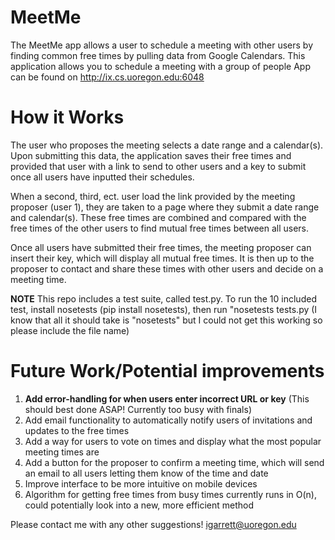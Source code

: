 # MeetMe

The MeetMe app allows a user to schedule a meeting with other users by finding common free times by pulling data from Google Calendars.
This application allows you to schedule a meeting with a group of people
App can be found on http://ix.cs.uoregon.edu:6048

# How it Works

The user who proposes the meeting selects a date range and a calendar(s). Upon submitting this data, the application saves their
free times and provided that user with a link to send to other users and a key to submit once all users have inputted their schedules.

When a second, third, ect. user load the link provided by the meeting proposer (user 1), they are taken to a page where they submit
a date range and calendar(s). These free times are combined and compared with the free times of the other users to find mutual
free times between all users.

Once all users have submitted their free times, the meeting proposer can insert their key, which will display all mutual free times.
It is then up to the proposer to contact and share these times with other users and decide on a meeting time. 

<b>NOTE</b> This repo includes a test suite, called test.py. To run the 10 included test, install nosetests (pip install nosetests), then run "nosetests tests.py (I know that all it should take is "nosetests" but I could not get this working so please include the file name)

# Future Work/Potential improvements
1. <b>Add error-handling for when users enter incorrect URL or key</b> (This should best done ASAP! Currently too busy with finals)
2. Add email functionality to automatically notify users of invitations and updates to the free times
3. Add a way for users to vote on times and display what the most popular meeting times are
4. Add a button for the proposer to confirm a meeting time, which will send an email to all users letting them know of the time and date
5. Improve interface to be more intuitive on mobile devices
6. Algorithm for getting free times from busy times currently runs in O(n), could potentially look into a new, more efficient method

Please contact me with any other suggestions! igarrett@uoregon.edu

